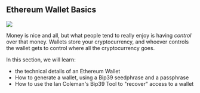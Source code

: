 ## Ethereum Wallet Basics 
![](https://cdn.pixabay.com/photo/2017/03/07/23/34/wallet-2125548_1280.jpg)

Money is nice and all, but what people tend to really enjoy is having *control* over that money. Wallets store your cryptocurrency, and whoever controls the wallet gets to control where all the cryptocurrency goes.

In this section, we will learn:

- the technical details of an Ethereum Wallet
- How to generate a wallet, using a Bip39 seedphrase and a passphrase
- How to use the Ian Coleman's Bip39 Tool to "recover" access to a wallet